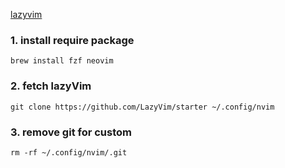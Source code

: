 [lazyvim](https://www.lazyvim.org)

### 1. install require package

```
brew install fzf neovim
```

### 2. fetch lazyVim

```
git clone https://github.com/LazyVim/starter ~/.config/nvim
```

### 3. remove git for custom

```
rm -rf ~/.config/nvim/.git
```
